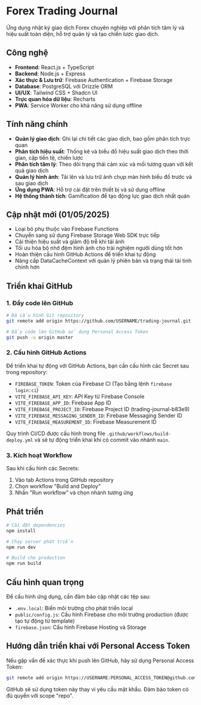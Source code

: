 # Forex Trading Journal

Ứng dụng nhật ký giao dịch Forex chuyên nghiệp với phân tích tâm lý và hiệu suất toàn diện, hỗ trợ quản lý và tạo chiến lược giao dịch.

## Công nghệ

- **Frontend**: React.js + TypeScript
- **Backend**: Node.js + Express
- **Xác thực & Lưu trữ**: Firebase Authentication + Firebase Storage
- **Database**: PostgreSQL với Drizzle ORM
- **UI/UX**: Tailwind CSS + Shadcn UI
- **Trực quan hóa dữ liệu**: Recharts
- **PWA**: Service Worker cho khả năng sử dụng offline

## Tính năng chính

- **Quản lý giao dịch**: Ghi lại chi tiết các giao dịch, bao gồm phân tích trực quan
- **Phân tích hiệu suất**: Thống kê và biểu đồ hiệu suất giao dịch theo thời gian, cặp tiền tệ, chiến lược
- **Phân tích tâm lý**: Theo dõi trạng thái cảm xúc và mối tương quan với kết quả giao dịch
- **Quản lý hình ảnh**: Tải lên và lưu trữ ảnh chụp màn hình biểu đồ trước và sau giao dịch
- **Ứng dụng PWA**: Hỗ trợ cài đặt trên thiết bị và sử dụng offline
- **Hệ thống thành tích**: Gamification để tạo động lực giao dịch nhất quán

## Cập nhật mới (01/05/2025)

- Loại bỏ phụ thuộc vào Firebase Functions
- Chuyển sang sử dụng Firebase Storage Web SDK trực tiếp
- Cải thiện hiệu suất và giảm độ trễ khi tải ảnh
- Tối ưu hóa bộ nhớ đệm hình ảnh cho trải nghiệm người dùng tốt hơn
- Hoàn thiện cấu hình GitHub Actions để triển khai tự động
- Nâng cấp DataCacheContext với quản lý phiên bản và trạng thái tải tinh chỉnh hơn

## Triển khai GitHub

### 1. Đẩy code lên GitHub

```bash
# Đã cấu hình Git repository
git remote add origin https://github.com/USERNAME/trading-journal.git

# Đẩy code lên GitHub sử dụng Personal Access Token
git push -u origin master
```

### 2. Cấu hình GitHub Actions

Để triển khai tự động với GitHub Actions, bạn cần cấu hình các Secret sau trong repository:

- `FIREBASE_TOKEN`: Token của Firebase CI (Tạo bằng lệnh `firebase login:ci`)
- `VITE_FIREBASE_API_KEY`: API Key từ Firebase Console
- `VITE_FIREBASE_APP_ID`: Firebase App ID
- `VITE_FIREBASE_PROJECT_ID`: Firebase Project ID (trading-journal-b83e9)
- `VITE_FIREBASE_MESSAGING_SENDER_ID`: Firebase Messaging Sender ID
- `VITE_FIREBASE_MEASUREMENT_ID`: Firebase Measurement ID

Quy trình CI/CD được cấu hình trong file `.github/workflows/build-deploy.yml` và sẽ tự động triển khai khi có commit vào nhánh `main`.

### 3. Kích hoạt Workflow

Sau khi cấu hình các Secrets:
1. Vào tab Actions trong GitHub repository
2. Chọn workflow "Build and Deploy"
3. Nhấn "Run workflow" và chọn nhánh tương ứng

## Phát triển

```bash
# Cài đặt dependencies
npm install

# Chạy server phát triển
npm run dev

# Build cho production
npm run build
```

## Cấu hình quan trọng

Để cấu hình ứng dụng, cần đảm bảo cập nhật các tệp sau:

- `.env.local`: Biến môi trường cho phát triển local
- `public/config.js`: Cấu hình Firebase cho môi trường production (được tạo tự động từ template)
- `firebase.json`: Cấu hình Firebase Hosting và Storage

## Hướng dẫn triển khai với Personal Access Token

Nếu gặp vấn đề xác thực khi push lên GitHub, hãy sử dụng Personal Access Token:

```bash
git remote add origin https://USERNAME:PERSONAL_ACCESS_TOKEN@github.com/USERNAME/REPO_NAME.git
```

GitHub sẽ sử dụng token này thay vì yêu cầu mật khẩu. Đảm bảo token có đủ quyền với scope "repo".